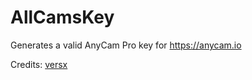 # AllCamsKey  

Generates a valid AnyCam Pro key for https://anycam.io

Credits: [versx](https://github.com/versx)  
